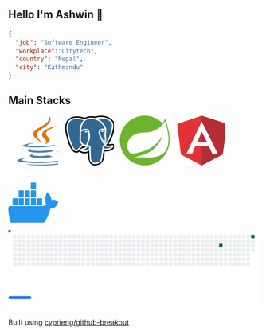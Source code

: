 ## Hello I'm Ashwin 👋


```json
{
  "job": "Software Engineer",
  "workplace":"Citytech",
  "country": "Nepal",
  "city": "Kathmandu"
}
```


## Main Stacks
<html>
<div class="tech-stack-images" style="display:flex;flex-direction:row;gap:12px;align-items:center;flex-wrap:wrap">
<picture>
  <img alt="JAVA" src="images/java.svg" style="width:100px;height:100px" />
</picture>
<picture>
  <img alt="postgres" src="images/postgres.svg" style="width:100px;height:100px" />
</picture>
<picture>
  <img alt="spring" src="images/spring.svg"style="width:100px;height:100px" />
</picture>
<picture>
  <img alt="angular" src="images/angular.svg" style="width:100px;height:100px" />
</picture>
<picture>
  <img alt="docker" src="images/docker.svg" style="width:100px;height:100px" />
</picture>

<!-- commit svg -->

<picture>
  <source
    media="(prefers-color-scheme: dark)"
    srcset="images/breakout-dark.svg"
  />
  <source
    media="(prefers-color-scheme: light)"
    srcset="images/breakout-light.svg"
  />
  <img alt="Breakout Game" src="images/breakout-light.svg" />
</picture>

Built using [cyprieng/github-breakout](https://github.com/cyprieng/github-breakout)
</html>
